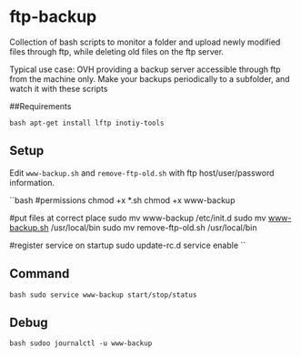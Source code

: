 # ftp-backup

Collection of bash scripts to monitor a folder and upload newly modified files through ftp, while deleting old files on the ftp server.

Typical use case: OVH providing a backup server accessible through ftp from the machine only. Make your backups periodically to a subfolder, and watch it with these scripts

##Requirements

``bash
apt-get install lftp inotiy-tools
``

## Setup

Edit `www-backup.sh` and `remove-ftp-old.sh` with ftp host/user/password information.

``bash
#permissions
chmod +x *.sh
chmod +x www-backup

#put files at correct place
sudo mv www-backup /etc/init.d
sudo mv www-backup.sh /usr/local/bin
sudo mv remove-ftp-old.sh /usr/local/bin

#register service on startup
sudo update-rc.d service enable
``

## Command

``bash
sudo service www-backup start/stop/status
``

## Debug

``bash
sudoo journalctl -u www-backup
``
